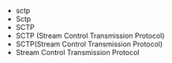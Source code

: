 ﻿- sctp
- Sctp
- SCTP
- SCTP (Stream Control Transmission Protocol)
- SCTP(Stream Control Transmission Protocol)
- Stream Control Transmission Protocol
